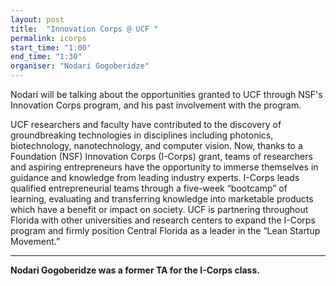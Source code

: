 ```yaml
---
layout: post
title:  "Innovation Corps @ UCF "
permalink: icorps
start_time: "1:00"
end_time: "1:30"
organiser: "Nodari Gogoberidze"
---
```


Nodari will be talking about the opportunities granted to UCF through NSF's Innovation Corps program, and his past involvement with the program.

UCF researchers and faculty have contributed to the discovery of groundbreaking technologies in disciplines including photonics, biotechnology, nanotechnology, and computer vision. Now, thanks to a Foundation (NSF) Innovation Corps (I-Corps) grant, teams of researchers and aspiring entrepreneurs have the opportunity to immerse themselves in guidance and knowledge from leading industry experts. I-Corps leads qualified entrepreneurial teams through a five-week “bootcamp” of learning, evaluating and transferring knowledge into marketable products which have a benefit or impact on society. UCF is partnering throughout Florida with other universities and research centers to expand the I-Corps program and firmly position Central Florida as a leader in the “Lean Startup Movement.”

---

**Nodari Gogoberidze was a former TA for the I-Corps class.**